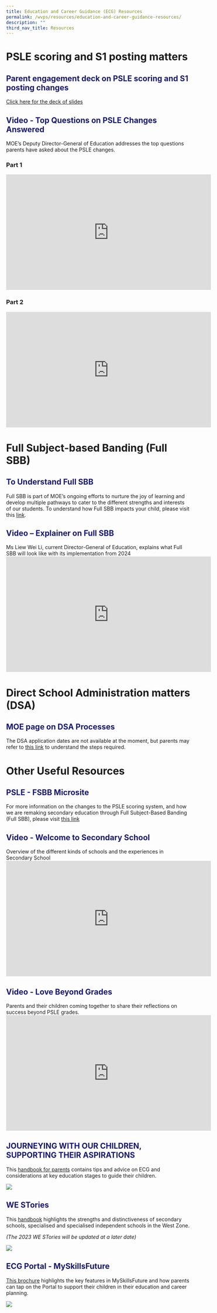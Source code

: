 ```yaml
---
title: Education and Career Guidance (ECG) Resources
permalink: /wvps/resources/education-and-career-guidance-resources/
description: ""
third_nav_title: Resources
---
```

# PSLE scoring and S1 posting matters
<h2 style="color:midnightblue">Parent engagement deck on PSLE scoring and S1 posting changes</h2>

<a href="/files/ECG/PSLE%202022_Parent%20Engagement_Jan2022.pdf" target="_blank">Click here for the deck of slides</a>
<h2 style="color:midnightblue">Video - Top Questions on PSLE Changes Answered</h2>
MOE’s Deputy Director-General of Education addresses the top questions parents have asked about the PSLE changes.

<h3>Part 1</h3>
<iframe allowfullscreen="" allow="accelerometer; autoplay; clipboard-write; encrypted-media; gyroscope; picture-in-picture; web-share" frameborder="0" title="YouTube video player" src="https://www.youtube.com/embed/pp5rWUMMtIc" height="315" width="560"></iframe>
<h3>Part 2</h3>
<iframe allowfullscreen="" allow="accelerometer; autoplay; clipboard-write; encrypted-media; gyroscope; picture-in-picture; web-share" frameborder="0" title="YouTube video player" src="https://www.youtube.com/embed/44m7HE7flhQ" height="315" width="560"></iframe>

# Full Subject-based Banding (Full SBB)
<h2 style="color:midnightblue">To Understand Full SBB</h2>
Full SBB is part of MOE’s ongoing efforts to nurture the joy of learning and develop multiple pathways to cater to the different strengths and interests of our students. To understand how Full SBB impacts your child, please visit this <a target="_blank" href="https://www.moe.gov.sg/microsites/psle-fsbb/full-subject-based-banding/main.html">link</a>.

<h2 style="color:midnightblue">Video – Explainer on Full SBB</h2>
Ms Liew Wei Li, current Director-General of Education, explains what Full SBB will look like with its implementation from 2024
<iframe width="560" height="315" src="https://www.youtube.com/embed/qTew7GF4NLs?clip=Ugkx1fLVdBgKeq4Rvb6JMaH3HR_GEvP6aF8b&amp;clipt=EOBdGLiRAg" title="YouTube video player" frameborder="0" allow="accelerometer; autoplay; clipboard-write; encrypted-media; gyroscope; picture-in-picture; web-share" allowfullscreen=""></iframe>

# Direct School Administration matters (DSA)
<h2 style="color: midnightblue">MOE page on DSA Processes</h2>
The DSA application dates are not available at the moment, but parents may refer to&nbsp;<a target="_blank" href="https://www.moe.gov.sg/secondary/dsa">this link</a>&nbsp;to understand the steps required.

# Other Useful Resources
<h2 style="color: midnightblue">PSLE - FSBB Microsite</h2>
For more information on the changes to the PSLE scoring system, and how we are remaking secondary education through Full Subject-Based Banding (Full SBB), please visit <a target="_blank" href="https://www.moe.gov.sg/microsites/psle-fsbb/index.html">this link</a>
<h2 style="color: midnightblue">Video - Welcome to Secondary School</h2>
Overview of the different kinds of schools and the experiences in Secondary School
<iframe width="560" height="315" src="https://www.youtube.com/embed/lNbr5rLSxAM" title="YouTube video player" frameborder="0" allow="accelerometer; autoplay; clipboard-write; encrypted-media; gyroscope; picture-in-picture; web-share" allowfullscreen=""></iframe>
<h2 style="color: midnightblue">Video - Love Beyond Grades</h2>
Parents and their children coming together to share their reflections on success beyond PSLE grades.
<iframe width="560" height="315" src="https://www.youtube.com/embed/WOi1eoSiLMs" title="YouTube video player" frameborder="0" allow="accelerometer; autoplay; clipboard-write; encrypted-media; gyroscope; picture-in-picture; web-share" allowfullscreen=""></iframe>
<h2 style="color:midnightblue">JOURNEYING WITH OUR CHILDREN, SUPPORTING THEIR ASPIRATIONS</h2>
This <a href="https://www.moe.gov.sg/-/media/files/programmes/ecg/ecg-tips-for-parents.ashx" target="_blank">handbook for parents</a> contains tips and advice on ECG and considerations at key education stages to guide their children.

![](/images/Picture1.jpeg)
																										 
<h2 style="color:midnightblue">WE STories</h2>
This <a href="https://online.fliphtml5.com/obrr/qkde/" target="_blank">handbook</a> highlights the strengths and distinctiveness of secondary schools, specialised and specialised independent schools in the West Zone.  

_(The 2023 WE STories will be updated at a later date)_

![](/images/WE%20STories%202022%20cover%20page.png)
<h2 style="color:midnightblue">ECG Portal - MySkillsFuture</h2>
<a href="https://www.moe.gov.sg/docs/default-source/document/education/programmes/social-emotional-learning/ecg-resources/parents-brochure.pdf" target="_blank">This brochure</a> highlights the key features in MySkillsFuture and how parents can tap on the Portal to support their children in their education and career planning.

![](/images/Picture2.jpeg)